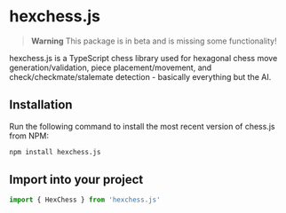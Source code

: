 # hexchess.js

> **Warning**
> This package is in beta and is missing some functionality!

hexchess.js is a TypeScript chess library used for hexagonal chess move
generation/validation, piece placement/movement, and check/checkmate/stalemate
detection - basically everything but the AI.

## Installation

Run the following command to install the most recent version of chess.js from
NPM:

```sh
npm install hexchess.js
```

## Import into your project

```js
import { HexChess } from 'hexchess.js'
```

